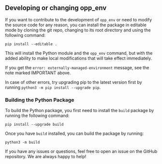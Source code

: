 ## Developing or changing opp_env

If you want to contribute to the development of `opp_env` or need to modify the
source code for any reason, you can install the package in editable mode by
cloning the git repo, changing to its root directory and using
the following command:

    pip install --editable .

This will install the Python module and the `opp_env` command, but with the
added ability to make local modifications that will take effect immediately.

If you get the `error: externally-managed-environment` message, see the note
marked IMPORTANT above.

In case of other errors, try upgrading pip to the latest version first by
running `python3 -m pip install --upgrade pip`.

### Building the Python Package

To build the Python package, you first need to install the `build` package by
running the following command:

    pip install --upgrade build

Once you have `build` installed, you can build the package by running:

    python3 -m build

If you have any issues or questions, feel free to open an issue on the GitHub
repository. We are always happy to help!

